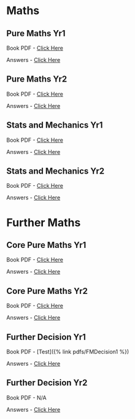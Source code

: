 # Maths
## Pure Maths Yr1 ##
Book PDF - [Click Here](https://www.scribd.com/document/389788543/Edexcel-Pure-Maths-Year-1?secret_password=KwOK6KmyKHLLuurnhszA#fullscreen&from_embed)

Answers - [Click Here](https://www.physicsandmathstutor.com/maths-revision/solutionbanks/edexcel-pure-maths-year-1/)

## Pure Maths Yr2 ##
Book PDF - [Click Here](https://www.scribd.com/document/389790061/Edexcel-Pure-Maths-Year-2?secret_password=wQKYblmjoLDrqQNN6G8F#fullscreen&from_embed)

Answers - [Click Here](https://www.physicsandmathstutor.com/maths-revision/solutionbanks/edexcel-pure-maths-year-2/)

## Stats and Mechanics Yr1 ##
Book PDF - [Click Here](https://www.scribd.com/document/389794588/Edexcel-Statistics-Mechanics-Year-1?secret_password=pxQeam5DOUiKAcjL1uwe#fullscreen&from_embed)

Answers - [Click Here](https://www.physicsandmathstutor.com/maths-revision/solutionbanks/edexcel-statistics-mechanics-year-1/)

## Stats and Mechanics Yr2 ##
Book PDF - [Click Here](https://www.scribd.com/document/389794987/Edexcel-Statistics-Mechanics-Year-2?secret_password=fSofqqYpgVPZXHX8TBa4#fullscreen&from_embed)

Answers - [Click Here](https://www.physicsandmathstutor.com/maths-revision/solutionbanks/edexcel-statistics-mechanics-year-2/)

# Further Maths #
## Core Pure Maths Yr1 ##
Book PDF - [Click Here](https://www.scribd.com/document/390047929/Edexcel-Further-Core-Pure-Maths-1?secret_password=4nTNV2U6b6ZPbp4zunzU#fullscreen&from_embed)

Answers - [Click Here](https://www.physicsandmathstutor.com/maths-revision/solutionbanks/edexcel-core-pure-maths-1/)

## Core Pure Maths Yr2 ##
Book PDF - [Click Here](https://www.scribd.com/document/390047941/Edexcel-Further-Core-Pure-Maths-2?secret_password=PFugzEUFlmQjzTD28iFt#fullscreen&from_embed)

Answers - [Click Here](https://www.physicsandmathstutor.com/maths-revision/solutionbanks/edexcel-core-pure-maths-2/)

## Further Decision Yr1 ##
Book PDF - [Test]({% link pdfs/FMDecision1 %})

Answers - [Click Here](https://www.physicsandmathstutor.com/maths-revision/solutionbanks/edexcel-further-statistics-1/)

## Further Decision Yr2 ##
Book PDF - N/A

Answers - [Click Here](https://www.physicsandmathstutor.com/maths-revision/solutionbanks/edexcel-further-statistics-2/)
